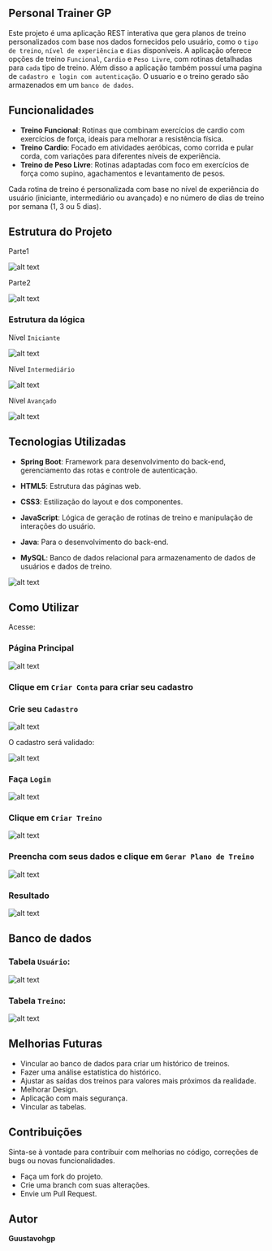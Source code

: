## Personal Trainer GP

Este projeto é uma aplicação REST interativa que gera planos de treino personalizados com base nos dados fornecidos pelo usuário, como o `tipo de treino`, `nível de experiência` e `dias` disponíveis. A aplicação oferece opções de treino `Funcional`, `Cardio` e `Peso Livre`, com rotinas detalhadas para `cada` tipo de treino. Além disso a aplicação também possuí uma pagina de `cadastro e login com autenticação`. O usuario e o treino gerado são armazenados em um `banco de dados`.

## Funcionalidades
* **Treino Funcional**: Rotinas que combinam exercícios de cardio com exercícios de força, ideais para melhorar a resistência física.
* **Treino Cardio**: Focado em atividades aeróbicas, como corrida e pular corda, com variações para diferentes níveis de experiência.
* **Treino de Peso Livre**: Rotinas adaptadas com foco em exercícios de força como supino, agachamentos e levantamento de pesos.

Cada rotina de treino é personalizada com base no nível de experiência do usuário (iniciante, intermediário ou avançado) e no número de dias de treino por semana (1, 3 ou 5 dias).

## Estrutura do Projeto
Parte1

![alt text](image-18.png)

Parte2

![alt text](image-15.png)

### Estrutura da lógica
Nível `Iniciante`

![alt text](image-20.png)

Nível `Intermediário`

![alt text](image-21.png)

Nível `Avançado`

![alt text](image-22.png)


## Tecnologias Utilizadas

* **Spring Boot**: Framework para desenvolvimento do back-end, gerenciamento das rotas e controle de autenticação.

* **HTML5**: Estrutura das páginas web.

* **CSS3**: Estilização do layout e dos componentes.

* **JavaScript**: Lógica de geração de rotinas de treino e manipulação de interações do usuário.

* **Java**: Para o desenvolvimento do back-end.

* **MySQL**: Banco de dados relacional para armazenamento de dados de usuários e dados de treino.

![alt text](image.png)

## Como Utilizar

Acesse: 

### Página Principal
![alt text](image-1.png)
### Clique em `Criar Conta` para criar seu cadastro

### Crie seu `Cadastro`
![alt text](image-3.png)

O cadastro será validado:

![alt text](image-2.png)

### Faça `Login`
![alt text](image-4.png)

### Clique em `Criar Treino`
![alt text](image-5.png)

### Preencha com seus dados e clique em `Gerar Plano de Treino`
![alt text](image-6.png)

### Resultado
![alt text](image-7.png)

## Banco de dados
### Tabela `Usuário`:
![alt text](image-8.png)

### Tabela `Treino`:
![alt text](image-9.png)

## Melhorias Futuras

* Vincular ao banco de dados para criar um histórico de treinos.
* Fazer uma análise estatística do histórico.
* Ajustar as saídas dos treinos para valores mais próximos da realidade.
* Melhorar Design.
* Aplicação com mais segurança.
* Vincular as tabelas.

## Contribuições
Sinta-se à vontade para contribuir com melhorias no código, correções de bugs ou novas funcionalidades.
* Faça um fork do projeto.
* Crie uma branch com suas alterações.
* Envie um Pull Request.

## Autor
**Guustavohgp**